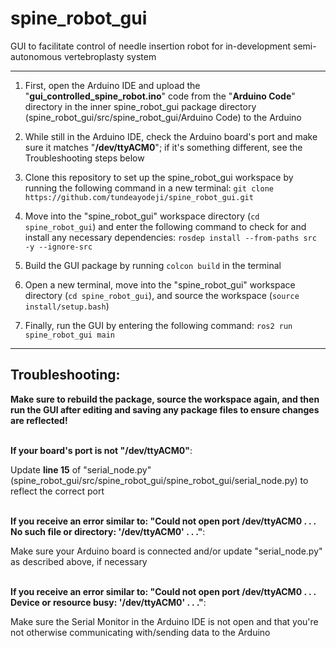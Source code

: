 # spine_robot_gui
GUI to facilitate control of needle insertion robot for in-development semi-autonomous vertebroplasty system

---

1. First, open the Arduino IDE and upload the "**gui_controlled_spine_robot.ino**" code from the "**Arduino Code**" directory in the inner spine_robot_gui package directory (spine_robot_gui/src/spine_robot_gui/Arduino Code) to the Arduino

2. While still in the Arduino IDE, check the Arduino board's port and make sure it matches "**/dev/ttyACM0**"; if it's something different, see the Troubleshooting steps below

3. Clone this repository to set up the spine_robot_gui workspace by running the following command in a new terminal: `git clone https://github.com/tundeayodeji/spine_robot_gui.git`

4. Move into the "spine_robot_gui" workspace directory (`cd spine_robot_gui`) and enter the following command to check for and install any necessary dependencies: `rosdep install --from-paths src -y --ignore-src`

5. Build the GUI package by running `colcon build` in the terminal

6. Open a new terminal, move into the "spine_robot_gui" workspace directory (`cd spine_robot_gui`), and source the workspace (`source install/setup.bash`)

7. Finally, run the GUI by entering the following command: `ros2 run spine_robot_gui main`

---
Troubleshooting:
---

**Make sure to rebuild the package, source the workspace again, and then run the GUI after editing and saving any package files to ensure changes are reflected!**

\
**If your board's port is not "/dev/ttyACM0"**:

Update **line 15** of "serial_node.py" (spine_robot_gui/src/spine_robot_gui/spine_robot_gui/serial_node.py) to reflect the correct port

\
**If you receive an error similar to: "Could not open port /dev/ttyACM0 . . . No such file or directory: '/dev/ttyACM0' . . ."**:

Make sure your Arduino board is connected and/or update "serial_node.py" as described above, if necessary

\
**If you receive an error similar to: "Could not open port /dev/ttyACM0 . . . Device or resource busy: '/dev/ttyACM0' . . ."**:

Make sure the Serial Monitor in the Arduino IDE is not open and that you're not otherwise communicating with/sending data to the Arduino
